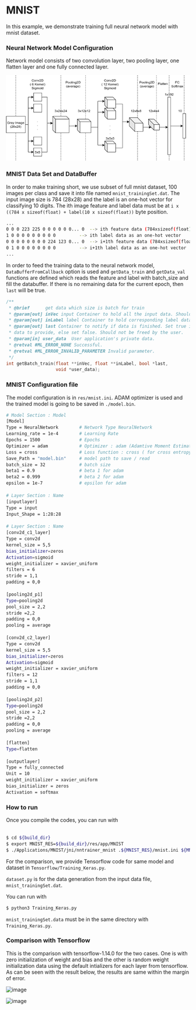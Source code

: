 # MNIST

In this example, we demonstrate training full neural network model with mnist dataset.

### Neural Network Model Configuration
Network model consists of two convolution layer, two pooling layer, one flatten layer and one fully connected layer.

![MNIST Model](/docs/images/mnist_model.png?raw=true)

### MNIST Data Set and DataBuffer
In order to make training short, we use subset of full mnist dataset, 100 images per class and save it into file named ```mnist_trainingSet.dat```. The input image size is 784 (28x28) and the label is an one-hot vector for classifying 10 digits. The ith image feature and label data must be at ```i x ((784 x sizeof(float) + label(10 x sizeof(float))``` byte position.

``` bash
...
0 0 0 223 225 0 0 0 0 0 0... 0  --> ith feature data (784xsizeof(float))
1 0 0 0 0 0 0 0 0 0         --> ith label data as an one-hot vector
0 0 0 0 0 0 0 0 224 123 0... 0  --> i+1th feature data (784xsizeof(float))
0 1 0 0 0 0 0 0 0 0         --> i+1th label data as an one-hot vector
...

```

In order to feed the training data to the neural network model, ```DataBufferFromCallback``` option is used and ```getData_train``` and ```getData_val``` functions are defined which reads the feature and label with batch_size and fill the databuffer. If there is no remaining data for the current epoch, then ```last``` will be true.

``` c++
/**
 * @brief      get data which size is batch for train
 * @param[out] inVec input Container to hold all the input data. Should not be freed by the user
 * @param[out] inLabel label Container to hold corresponding label data. Should not be freed by the user.
 * @param[out] last Container to notify if data is finished. Set true if no more
 * data to provide, else set false. Should not be freed by the user.
 * @param[in] user_data  User application's private data.
 * @retval #ML_ERROR_NONE Successful.
 * @retval #ML_ERROR_INVALID_PARAMETER Invalid parameter.
 */
int getBatch_train(float **inVec, float **inLabel, bool *last,
                   void *user_data);
```

### MNIST Configuration file
The model configuration is in ```res/mnist.ini```. ADAM optimizer is used and the trained model is going to be saved in ```./model.bin```.

``` bash
# Model Section : Model
[Model]
Type = NeuralNetwork	    # Network Type NeuralNetwork
Learning_rate = 1e-4 	    # Learning Rate
Epochs = 1500		        # Epochs
Optimizer = adam 	        # Optimizer : adam (Adamtive Moment Estimation)
Loss = cross  		        # Loss function : cross ( for cross entropy )
Save_Path = "model.bin"  	# model path to save / read
batch_size = 32		        # batch size
beta1 = 0.9 		        # beta 1 for adam
beta2 = 0.999	            # beta 2 for adam
epsilon = 1e-7	            # epsilon for adam

# Layer Section : Name
[inputlayer]
Type = input
Input_Shape = 1:28:28

# Layer Section : Name
[conv2d_c1_layer]
Type = conv2d
kernel_size = 5,5
bias_initializer=zeros
Activation=sigmoid
weight_initializer = xavier_uniform
filters = 6
stride = 1,1
padding = 0,0

[pooling2d_p1]
Type=pooling2d
pool_size = 2,2
stride =2,2
padding = 0,0
pooling = average

[conv2d_c2_layer]
Type = conv2d
kernel_size = 5,5
bias_initializer=zeros
Activation=sigmoid
weight_initializer = xavier_uniform
filters = 12
stride = 1,1
padding = 0,0

[pooling2d_p2]
Type=pooling2d
pool_size = 2,2
stride =2,2
padding = 0,0
pooling = average

[flatten]
Type=flatten

[outputlayer]
Type = fully_connected
Unit = 10
weight_initializer = xavier_uniform
bias_initializer = zeros
Activation = softmax

```

### How to run
Once you compile the codes, you can run with

``` bash

$ cd ${build_dir}
$ export MNIST_RES=${build_dir}/res/app/MNIST
$ ./Applications/MNIST/jni/nntrainer_mnist .${MNIST_RES}/mnist.ini ${MNIST_RES}/mnist_trainingSet.dat
```

For the comparison, we provide Tensorflow code for same model and dataset in ```Tensorflow/Training_Keras.py```.

```dataset.py``` is for the data generation from the input data file, ```mnist_trainingSet.dat```.


You can run with

``` bash
$ python3 Training_Keras.py
```

```mnist_trainingSet.data``` must be in the same directory with ```Training_Keras.py```.


### Comparison with Tensorflow
This is the comparison with tensorflow-1.14.0 for the two cases. One is with zero initialization of weight and bias and the other is random weight initialization data using the default intializers for each layer from tensorflow. As can be seen with the result below, the results are same within the margin of error.

![image](/docs/images/image2020-9-1_8-23-40.png?raw=true)


![image](/docs/images/image2020-9-1_8-23-40.png?raw=true)
